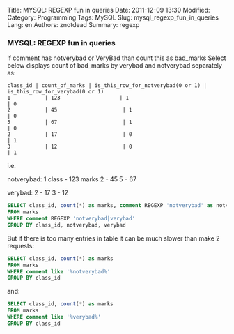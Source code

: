 Title: MYSQL: REGEXP fun in queries
Date: 2011-12-09 13:30
Modified: 
Category: Programming
Tags: MySQL
Slug: mysql_regexp_fun_in_queries
Lang: en
Authors: znotdead
Summary: regexp

### MYSQL: REGEXP fun in queries

if comment has notverybad or VeryBad than count this as bad_marks
Select below displays count of bad_marks by verybad and notverybad separately as:
```
class_id | count_of_marks | is_this_row_for_notverybad(0 or 1) | is_this_row_for_verybad(0 or 1)
1           | 123                   | 1                                       | 0
2           | 45                     | 1                                       | 0
5           | 67                     | 1                                       | 0
2           | 17                     | 0                                       | 1
3           | 12                     | 0                                       | 1
```
i.e.

notverybad:
1 class - 123 marks
2 - 45
5 - 67

verybad:
2 - 17
3 - 12
```sql
SELECT class_id, count(*) as marks, comment REGEXP 'notverybad' as notverybad, comment REGEXP 'verybad' as verybad
FROM marks
WHERE comment REGEXP 'notverybad|verybad'
GROUP BY class_id, notverybad, verybad
```
But if there is too many entries in table it can be much slower than make 2 requests:
```sql
SELECT class_id, count(*) as marks
FROM marks
WHERE comment like '%notverybad%'
GROUP BY class_id
```
and:
```sql
SELECT class_id, count(*) as marks
FROM marks
WHERE comment like '%verybad%'
GROUP BY class_id
```
